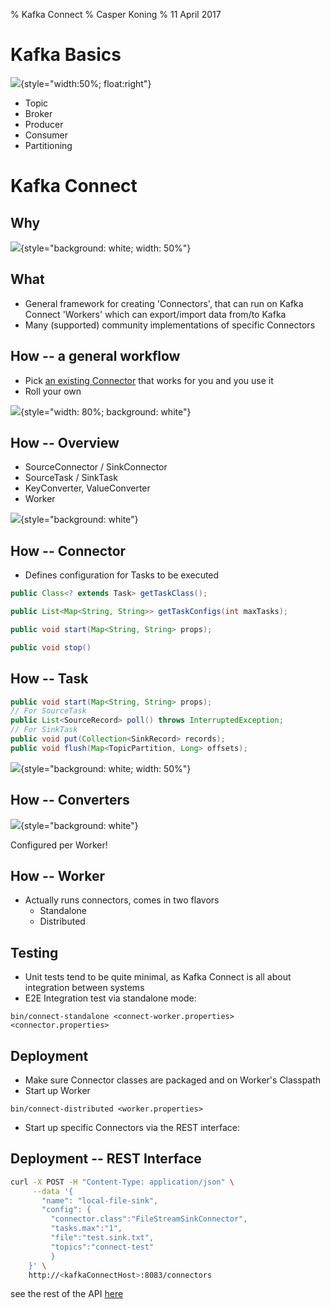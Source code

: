 % Kafka Connect
% Casper Koning
% 11 April 2017

# Kafka Basics
![](img/kafka-connect/kafka-basics.png){style="width:50%; float:right"}

- Topic
- Broker
- Producer
- Consumer
- Partitioning

# Kafka Connect

## Why
![](img/kafka-connect/kafka-connect.png){style="background: white; width: 50%"}

## What
- General framework for creating 'Connectors', that can run on Kafka Connect 'Workers' which can export/import data from/to Kafka
- Many (supported) community implementations of specific Connectors

## How -- a general workflow
- Pick [an existing Connector](https://www.confluent.io/product/connectors/) that works for you and you use it
- Roll your own

![](img/kafka-connect/connect-workflow.png){style="width: 80%; background: white"}

## How -- Overview
- SourceConnector / SinkConnector
- SourceTask / SinkTask
- KeyConverter, ValueConverter
- Worker

![](img/kafka-connect/connector-model.png){style="background: white"}


## How -- Connector
- Defines configuration for Tasks to be executed

```Java
public Class<? extends Task> getTaskClass();

public List<Map<String, String>> getTaskConfigs(int maxTasks);

public void start(Map<String, String> props);

public void stop()
```


## How -- Task
```Java
public void start(Map<String, String> props);
// For SourceTask
public List<SourceRecord> poll() throws InterruptedException;
// For SinkTask
public void put(Collection<SinkRecord> records);
public void flush(Map<TopicPartition, Long> offsets);
```

![](img/kafka-connect/task.png){style="background: white; width: 50%"}

## How -- Converters
![](img/kafka-connect/converter-basics.png){style="background: white"}

Configured per Worker!

## How -- Worker
- Actually runs connectors, comes in two flavors
  - Standalone
  - Distributed

## Testing
- Unit tests tend to be quite minimal, as Kafka Connect is all about integration between systems
- E2E Integration test via standalone mode:

```
bin/connect-standalone <connect-worker.properties> <connector.properties>
```

## Deployment
- Make sure Connector classes are packaged and on Worker's Classpath
- Start up Worker

```
bin/connect-distributed <worker.properties>
```

- Start up specific Connectors via the REST interface:

## Deployment -- REST Interface
```bash
curl -X POST -H "Content-Type: application/json" \
     --data '{
       "name": "local-file-sink",
       "config": {
         "connector.class":"FileStreamSinkConnector",
         "tasks.max":"1",
         "file":"test.sink.txt",
         "topics":"connect-test"
         }
    }' \
    http://<kafkaConnectHost>:8083/connectors
```

see the rest of the API [here](http://docs.confluent.io/3.2.0/connect/restapi.html#connect-userguide-rest)

